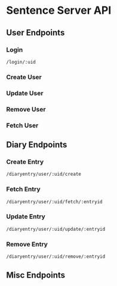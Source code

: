 # Sentence Server API

## User Endpoints

### Login

`/login/:uid`

### Create User

### Update User

### Remove User

### Fetch User

## Diary Endpoints

### Create Entry

`/diaryentry/user/:uid/create`

### Fetch Entry

`/diaryentry/user/:uid/fetch/:entryid`

### Update Entry

`/diaryentry/user/:uid/update/:entryid`

### Remove Entry

`/diaryentry/user/:uid/remove/:entryid`

## Misc Endpoints
